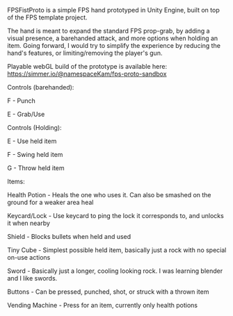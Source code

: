 FPSFistProto is a simple FPS hand prototyped in Unity Engine, built on top of the FPS template project.

The hand is meant to expand the standard FPS prop-grab, by adding a visual presence, a barehanded attack, and more options when holding an item. Going forward, I would try to simplify the experience by reducing the hand's features, or limiting/removing the player's gun.

Playable webGL build of the prototype is available here: https://simmer.io/@namespaceKam/fps-proto-sandbox


Controls (barehanded):

F - Punch

E - Grab/Use


Controls (Holding):

E - Use held item

F - Swing held item

G - Throw held item


Items:

Health Potion - Heals the one who uses it. Can also be smashed on the ground for a weaker area heal

Keycard/Lock - Use keycard to ping the lock it corresponds to, and unlocks it when nearby

Shield - Blocks bullets when held and used

Tiny Cube - Simplest possible held item, basically just a rock with no special on-use actions

Sword - Basically just a longer, cooling looking rock. I was learning blender and I like swords. 

Buttons - Can be pressed, punched, shot, or struck with a thrown item

Vending Machine - Press for an item, currently only health potions

